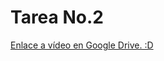 # Tarea No.2

[Enlace a vídeo en Google Drive. :D](https://drive.google.com/file/d/1FUol8D-rZ307gmasmcyJrrZsUWAfMbZM/view?usp=sharing)